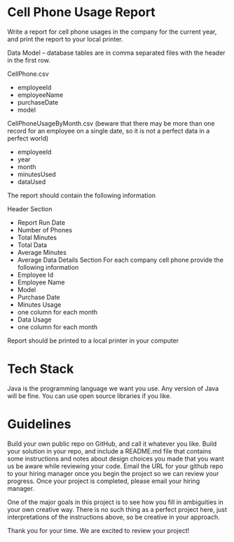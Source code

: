 # Cell Phone Usage Report
Write a report for cell phone usages in the company for the current year, and print the report to your local printer.

Data Model – database tables are in comma separated files with the header in the first row. 

CellPhone.csv
*	employeeId
*	employeeName
*	purchaseDate
*	model

CellPhoneUsageByMonth.csv (beware that there may be more than one record for an employee on a single date, so it is not a perfect data in a perfect world)
*	employeeId
*	year
*	month
*	minutesUsed
*	dataUsed

The report should contain the following information

Header Section

*	Report Run Date
*	Number of Phones
*	Total Minutes
*	Total Data
*	Average Minutes
*	Average Data
Details Section
For each company cell phone provide the following information
*	Employee Id
*	Employee Name
*	Model
*	Purchase Date
*	Minutes Usage
  *	one column for each month
*	Data Usage
  *	one column for each month
  
Report should be printed to a local printer in your computer

# Tech Stack
Java is the programming language we want you use. Any version of Java will be fine. You can use open source libraries if you like.

# Guidelines
Build your own public repo on GitHub, and call it whatever you like. Build your solution in your repo, and include a README.md file that contains some instructions and notes about design choices you made that you want us be aware while reviewing your code. Email the URL for your github repo to your hiring manager once you begin the project so we can review your progress. Once your project is completed, please email your hiring manager.

One of the major goals in this project is to see how you fill in ambiguities in your own creative way. There is no such thing as a perfect project here, just interpretations of the instructions above, so be creative in your approach.

Thank you for your time. We are excited to review your project!
